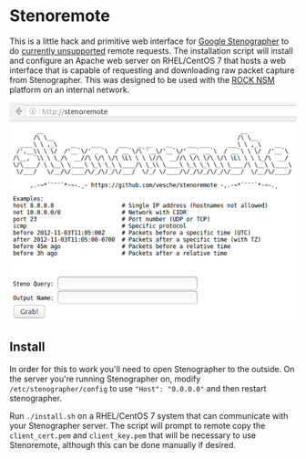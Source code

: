 # Stenoremote

This is a little hack and primitive web interface for [Google Stenographer](https://github.com/google/stenographer) to do [currently unsupported](https://github.com/google/stenographer/blob/master/DESIGN.md#serving-data) remote requests. The installation script will install and configure an Apache web server on RHEL/CentOS 7 that hosts a web interface that is capable of requesting and downloading raw packet capture from Stenographer. This was designed to be used with the [ROCK NSM](http://rocknsm.io/) platform on an internal network.

![screenshot](./screenshot.png)

## Install
In order for this to work you'll need to open Stenographer to the outside. On the server you're running Stenographer on, modify `/etc/stenographer/config` to use `"Host": "0.0.0.0"` and then restart stenographer.

Run `./install.sh` on a RHEL/CentOS 7 system that can communicate with your Stenographer server. The script will prompt to remote copy the `client_cert.pem` and `client_key.pem` that will be necessary to use Stenoremote, although this can be done manually if desired.
